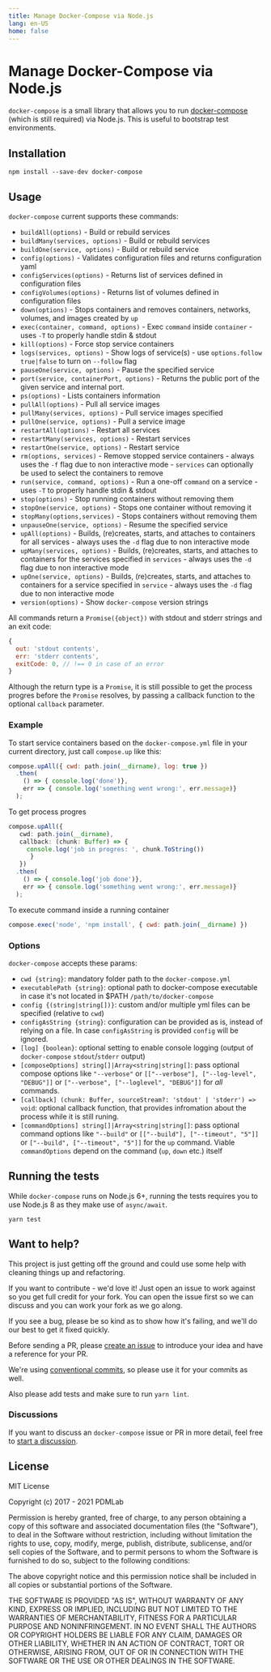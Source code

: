 ```yaml
---
title: Manage Docker-Compose via Node.js
lang: en-US
home: false
---
```

# Manage Docker-Compose via Node.js

`docker-compose` is a small library that allows you to run [docker-compose](https://docs.docker.com/compose/) (which is still required) via Node.js. This is useful to bootstrap test environments.

## Installation

```
npm install --save-dev docker-compose
```

## Usage

`docker-compose` current supports these commands:

* `buildAll(options)` - Build or rebuild services
* `buildMany(services, options)` - Build or rebuild services
* `buildOne(service, options)` - Build or rebuild service
* `config(options)` - Validates configuration files and returns configuration yaml
* `configServices(options)` - Returns list of services defined in configuration files
* `configVolumes(options)` - Returns list of volumes defined in configuration files
* `down(options)` - Stops containers and removes containers, networks, volumes, and images created by `up`
* `exec(container, command, options)` - Exec `command` inside `container` - uses `-T` to properly handle stdin & stdout
* `kill(options)` - Force stop service containers
* `logs(services, options)` - Show logs of service(s) - use `options.follow` `true|false` to turn on `--follow` flag
* `pauseOne(service, options)` - Pause the specified service
* `port(service, containerPort, options)` - Returns the public port of the given service and internal port. 
* `ps(options)` - Lists containers information
* `pullAll(options)` - Pull all service images
* `pullMany(services, options)` - Pull service images specified
* `pullOne(service, options)` - Pull a service image
* `restartAll(options)` - Restart all services
* `restartMany(services, options)` - Restart services
* `restartOne(service, options)` - Restart service
* `rm(options, services)` - Remove stopped service containers - always uses the `-f` flag due to non interactive mode - `services` can optionally be used to select the containers to remove
* `run(service, command, options)` - Run a one-off `command` on a service - uses `-T` to properly handle stdin & stdout
* `stop(options)` - Stop running containers without removing them
* `stopOne(service, options)` - Stops one container without removing it
* `stopMany(options,services)` - Stops containers without removing them
* `unpauseOne(service, options)` - Resume the specified service
* `upAll(options)` - Builds, (re)creates, starts, and attaches to containers for all services - always uses the `-d` flag due to non interactive mode
* `upMany(services, options)` - Builds, (re)creates, starts, and attaches to containers for the services specified in `services` - always uses the `-d` flag due to non interactive mode
* `upOne(service, options)` - Builds, (re)creates, starts, and attaches to containers for a service specified in `service` - always uses the `-d` flag due to non interactive mode
* `version(options)` - Show `docker-compose` version strings

All commands return a `Promise({object})` with stdout and stderr strings and an exit code:
```javascript
{
  out: 'stdout contents',
  err: 'stderr contents',
  exitCode: 0, // !== 0 in case of an error
}
```
Although the return type is a `Promise`, it is still possible to get the process progres before the `Promise` resolves, by passing a callback function to the optional `callback` parameter. 

### Example

To start service containers based on the `docker-compose.yml` file in your current directory, just call `compose.up` like this:

```javascript
compose.upAll({ cwd: path.join(__dirname), log: true })
  .then(
    () => { console.log('done')},
    err => { console.log('something went wrong:', err.message)}
  );
```
To get process progres
```typescript
compose.upAll({
   cwd: path.join(__dirname),
   callback: (chunk: Buffer) => {
     console.log('job in progres: ', chunk.ToString())
      }
   })
  .then(
    () => { console.log('job done')},
    err => { console.log('something went wrong:', err.message)}
  );
```

To execute command inside a running container
```javascript
compose.exec('node', 'npm install', { cwd: path.join(__dirname) })
```

### Options

`docker-compose` accepts these params:

* `cwd {string}`: mandatory folder path to the `docker-compose.yml`
* `executablePath {string}`: optional path to docker-compose executable in case it's not located in $PATH `/path/to/docker-compose`
* `config {(string|string[])}`: custom and/or multiple yml files can be specified (relative to `cwd`)
* `configAsString {string}`: configuration can be provided as is, instead of relying on a file. In case `configAsString` is provided `config` will be ignored.
* `[log] {boolean}`:  optional setting to enable console logging (output of `docker-compose` `stdout`/`stderr` output)
* `[composeOptions] string[]|Array<string|string[]`: pass optional compose options like `"--verbose"` or `[["--verbose"], ["--log-level", "DEBUG"]]` or `["--verbose", ["--loglevel", "DEBUG"]]` for *all* commands.
* `[callback] (chunk: Buffer, sourceStream?: 'stdout' | 'stderr') => void`: optional callback function, that provides infromation about the process while it is still runing.  
* `[commandOptions] string[]|Array<string|string[]`: pass optional command options like `"--build"` or `[["--build"], ["--timeout", "5"]]` or `["--build", ["--timeout", "5"]]` for the `up` command. Viable `commandOptions` depend on the command (`up`, `down` etc.) itself

## Running the tests

While `docker-compose` runs on Node.js 6+, running the tests requires you to use Node.js 8 as they make use of `async/await`.

```
yarn test
```

## Want to help?

This project is just getting off the ground and could use some help with cleaning things up and refactoring.

If you want to contribute - we'd love it! Just open an issue to work against so you get full credit for your fork. You can open the issue first so we can discuss and you can work your fork as we go along.

If you see a bug, please be so kind as to show how it's failing, and we'll do our best to get it fixed quickly.

Before sending a PR, please [create an issue](https://github.com/PDMLab/docker-compose/issues/new) to introduce your idea and have a reference for your PR.

We're using [conventional commits](https://www.conventionalcommits.org), so please use it for your commits as well.

Also please add tests and make sure to run `yarn lint`.

### Discussions

If you want to discuss an `docker-compose` issue or PR in more detail, feel free to [start a discussion](https://github.com/PDMLab/docker-compose/discussions).

## License

MIT License

Copyright (c) 2017 - 2021 PDMLab

Permission is hereby granted, free of charge, to any person obtaining a copy
of this software and associated documentation files (the "Software"), to deal
in the Software without restriction, including without limitation the rights
to use, copy, modify, merge, publish, distribute, sublicense, and/or sell
copies of the Software, and to permit persons to whom the Software is
furnished to do so, subject to the following conditions:

The above copyright notice and this permission notice shall be included in all
copies or substantial portions of the Software.

THE SOFTWARE IS PROVIDED "AS IS", WITHOUT WARRANTY OF ANY KIND, EXPRESS OR
IMPLIED, INCLUDING BUT NOT LIMITED TO THE WARRANTIES OF MERCHANTABILITY,
FITNESS FOR A PARTICULAR PURPOSE AND NONINFRINGEMENT. IN NO EVENT SHALL THE
AUTHORS OR COPYRIGHT HOLDERS BE LIABLE FOR ANY CLAIM, DAMAGES OR OTHER
LIABILITY, WHETHER IN AN ACTION OF CONTRACT, TORT OR OTHERWISE, ARISING FROM,
OUT OF OR IN CONNECTION WITH THE SOFTWARE OR THE USE OR OTHER DEALINGS IN THE
SOFTWARE.

